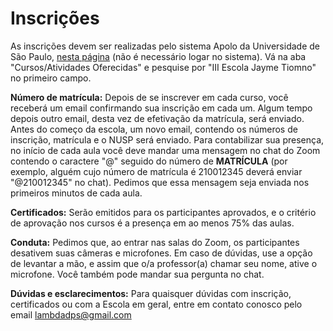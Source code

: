 # Inscrições

As inscrições devem ser realizadas pelo sistema Apolo da Universidade de São Paulo, [nesta página](https://uspdigital.usp.br/apolo/apoListarCursoModalidadeTipo?id_modalidade=4) (não é necessário logar no sistema). Vá na aba "Cursos/Atividades Oferecidas" e pesquise por "III Escola Jayme Tiomno" no primeiro campo.

**Número de matrícula:** Depois de se inscrever em cada curso, você receberá um email confirmando sua inscrição em cada um. Algum tempo depois outro email, desta vez de efetivação da matrícula, será enviado. Antes do começo da escola, um novo email, contendo os números de inscrição, matrícula e o NUSP será enviado. Para contabilizar sua presença, no início de cada aula você deve mandar uma mensagem no chat do Zoom contendo o caractere "@" seguido do número de **MATRÍCULA** (por exemplo, alguém cujo número de matrícula é 210012345 deverá enviar "@210012345" no chat). Pedimos que essa mensagem seja enviada nos primeiros minutos de cada aula.

**Certificados:** Serão emitidos para os participantes aprovados, e o critério de aprovação nos cursos é a presença em ao menos 75% das aulas.

**Conduta:** Pedimos que, ao entrar nas salas do Zoom, os participantes desativem suas câmeras e microfones. Em caso de dúvidas, use a opção de levantar a mão, e assim que o/a professor(a) chamar seu nome, ative o microfone. Você também pode mandar sua pergunta no chat.

**Dúvidas e esclarecimentos:** Para quaisquer dúvidas com inscrição, certificados ou com a Escola em geral, entre em contato conosco pelo email [lambdadps@gmail.com](mailto:lambdadps@gmail.com)

